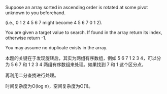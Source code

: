Suppose an array sorted in ascending order is rotated at some pivot unknown to you beforehand.

(i.e., 0 1 2 4 5 6 7 might become 4 5 6 7 0 1 2).

You are given a target value to search. If found in the array return its index, otherwise return -1.

You may assume no duplicate exists in the array.

本题的关键在于发现旋转后，其实为两组有序数组，例如 5 6 7 1 2 3 4，可以分为 5 6 7 和 1 2 3 4 两组有序数组来处理。如果找到 7 和 1 这个区分点，

再利用二分查找进行处理。

时间复杂度为O(log n)，空间复杂度为O(1)。

